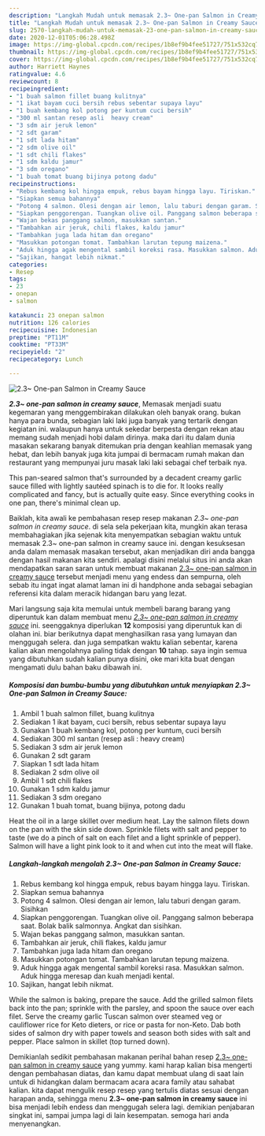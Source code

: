 ```yaml
---
description: "Langkah Mudah untuk memasak 2.3~ One-pan Salmon in Creamy Sauce, Bikin Ngiler"
title: "Langkah Mudah untuk memasak 2.3~ One-pan Salmon in Creamy Sauce, Bikin Ngiler"
slug: 2570-langkah-mudah-untuk-memasak-23-one-pan-salmon-in-creamy-sauce-bikin-ngiler
date: 2020-12-01T05:06:28.498Z
image: https://img-global.cpcdn.com/recipes/1b8ef9b4fee51727/751x532cq70/23-one-pan-salmon-in-creamy-sauce-foto-resep-utama.jpg
thumbnail: https://img-global.cpcdn.com/recipes/1b8ef9b4fee51727/751x532cq70/23-one-pan-salmon-in-creamy-sauce-foto-resep-utama.jpg
cover: https://img-global.cpcdn.com/recipes/1b8ef9b4fee51727/751x532cq70/23-one-pan-salmon-in-creamy-sauce-foto-resep-utama.jpg
author: Harriett Haynes
ratingvalue: 4.6
reviewcount: 8
recipeingredient:
- "1 buah salmon fillet buang kulitnya"
- "1 ikat bayam cuci bersih rebus sebentar supaya layu"
- "1 buah kembang kol potong per kuntum cuci bersih"
- "300 ml santan resep asli  heavy cream"
- "3 sdm air jeruk lemon"
- "2 sdt garam"
- "1 sdt lada hitam"
- "2 sdm olive oil"
- "1 sdt chili flakes"
- "1 sdm kaldu jamur"
- "3 sdm oregano"
- "1 buah tomat buang bijinya potong dadu"
recipeinstructions:
- "Rebus kembang kol hingga empuk, rebus bayam hingga layu. Tiriskan."
- "Siapkan semua bahannya"
- "Potong 4 salmon. Olesi dengan air lemon, lalu taburi dengan garam. Sisihkan"
- "Siapkan penggorengan. Tuangkan olive oil. Panggang salmon beberapa saat. Bolak balik salmonnya. Angkat dan sisihkan."
- "Wajan bekas panggang salmon, masukkan santan."
- "Tambahkan air jeruk, chili flakes, kaldu jamur"
- "Tambahkan juga lada hitam dan oregano"
- "Masukkan potongan tomat. Tambahkan larutan tepung maizena."
- "Aduk hingga agak mengental sambil koreksi rasa. Masukkan salmon. Aduk hingga meresap dan kuah menjadi kental."
- "Sajikan, hangat lebih nikmat."
categories:
- Resep
tags:
- 23
- onepan
- salmon

katakunci: 23 onepan salmon 
nutrition: 126 calories
recipecuisine: Indonesian
preptime: "PT11M"
cooktime: "PT33M"
recipeyield: "2"
recipecategory: Lunch

---
```



![2.3~ One-pan Salmon in Creamy Sauce](https://img-global.cpcdn.com/recipes/1b8ef9b4fee51727/751x532cq70/23-one-pan-salmon-in-creamy-sauce-foto-resep-utama.jpg)

<b><i>2.3~ one-pan salmon in creamy sauce</i></b>, Memasak menjadi suatu kegemaran yang menggembirakan dilakukan oleh banyak orang. bukan hanya para bunda, sebagian laki laki juga banyak yang tertarik dengan kegiatan ini. walaupun hanya untuk sekedar berpesta dengan rekan atau memang sudah menjadi hobi dalam dirinya. maka dari itu dalam dunia masakan sekarang banyak ditemukan pria dengan keahlian memasak yang hebat, dan lebih banyak juga kita jumpai di bermacam rumah makan dan restaurant yang mempunyai juru masak laki laki sebagai chef terbaik nya.

This pan-seared salmon that&#39;s surrounded by a decadent creamy garlic sauce filled with lightly sautéed spinach is to die for. It looks really complicated and fancy, but is actually quite easy. Since everything cooks in one pan, there&#39;s minimal clean up.

Baiklah, kita awali ke pembahasan resep resep makanan <i>2.3~ one-pan salmon in creamy sauce</i>. di sela sela pekerjaan kita, mungkin akan terasa membahagiakan jika sejenak kita menyempatkan sebagian waktu untuk memasak 2.3~ one-pan salmon in creamy sauce ini. dengan kesuksesan anda dalam memasak masakan tersebut, akan menjadikan diri anda bangga dengan hasil makanan kita sendiri. apalagi disini melalui situs ini anda akan mendapatkan saran saran untuk membuat makanan <u>2.3~ one-pan salmon in creamy sauce</u> tersebut menjadi menu yang endess dan sempurna, oleh sebab itu ingat ingat alamat laman ini di handphone anda sebagai sebagian referensi kita dalam meracik hidangan baru yang lezat.


Mari langsung saja kita memulai untuk membeli barang barang yang diperuntuk kan dalam membuat menu <u><i>2.3~ one-pan salmon in creamy sauce</i></u> ini. seenggaknya diperlukan <b>12</b> komposisi yang diperuntuk kan di olahan ini. biar berikutnya dapat menghasilkan rasa yang lumayan dan menggugah selera. dan juga sempatkan waktu kalian sebentar, karena kalian akan mengolahnya paling tidak dengan <b>10</b> tahap. saya ingin semua yang dibutuhkan sudah kalian punya disini, oke mari kita buat dengan mengamati dulu bahan baku dibawah ini.

<!--inarticleads1-->

##### Komposisi dan bumbu-bumbu yang dibutuhkan untuk menyiapkan 2.3~ One-pan Salmon in Creamy Sauce:

1. Ambil 1 buah salmon fillet, buang kulitnya
1. Sediakan 1 ikat bayam, cuci bersih, rebus sebentar supaya layu
1. Gunakan 1 buah kembang kol, potong per kuntum, cuci bersih
1. Sediakan 300 ml santan (resep asli : heavy cream)
1. Sediakan 3 sdm air jeruk lemon
1. Gunakan 2 sdt garam
1. Siapkan 1 sdt lada hitam
1. Sediakan 2 sdm olive oil
1. Ambil 1 sdt chili flakes
1. Gunakan 1 sdm kaldu jamur
1. Sediakan 3 sdm oregano
1. Gunakan 1 buah tomat, buang bijinya, potong dadu


Heat the oil in a large skillet over medium heat. Lay the salmon filets down on the pan with the skin side down. Sprinkle filets with salt and pepper to taste (we do a pinch of salt on each filet and a light sprinkle of pepper). Salmon will have a light pink look to it and when cut into the meat will flake. 

<!--inarticleads2-->

##### Langkah-langkah mengolah 2.3~ One-pan Salmon in Creamy Sauce:

1. Rebus kembang kol hingga empuk, rebus bayam hingga layu. Tiriskan.
1. Siapkan semua bahannya
1. Potong 4 salmon. Olesi dengan air lemon, lalu taburi dengan garam. Sisihkan
1. Siapkan penggorengan. Tuangkan olive oil. Panggang salmon beberapa saat. Bolak balik salmonnya. Angkat dan sisihkan.
1. Wajan bekas panggang salmon, masukkan santan.
1. Tambahkan air jeruk, chili flakes, kaldu jamur
1. Tambahkan juga lada hitam dan oregano
1. Masukkan potongan tomat. Tambahkan larutan tepung maizena.
1. Aduk hingga agak mengental sambil koreksi rasa. Masukkan salmon. Aduk hingga meresap dan kuah menjadi kental.
1. Sajikan, hangat lebih nikmat.


While the salmon is baking, prepare the sauce. Add the grilled salmon filets back into the pan; sprinkle with the parsley, and spoon the sauce over each filet. Serve the creamy garlic Tuscan salmon over steamed veg or cauliflower rice for Keto dieters, or rice or pasta for non-Keto. Dab both sides of salmon dry with paper towels and season both sides with salt and pepper. Place salmon in skillet (top turned down). 

Demikianlah sedikit pembahasan makanan perihal bahan resep <u>2.3~ one-pan salmon in creamy sauce</u> yang yummy. kami harap kalian bisa mengerti dengan pembahasan diatas, dan kamu dapat membuat ulang di saat lain untuk di hidangkan dalam bermacam acara acara family atau sahabat kalian. kita dapat mengulik resep resep yang tertulis diatas sesuai dengan harapan anda, sehingga menu <b>2.3~ one-pan salmon in creamy sauce</b> ini bisa menjadi lebih endess dan menggugah selera lagi. demikian penjabaran singkat ini, sampai jumpa lagi di lain kesempatan. semoga hari anda menyenangkan.
